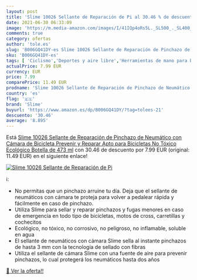 ```yaml
---
layout: post
title: 'Slime 10026 Sellante de Reparación de Pi al 30.46 % de descuento'
date: 2021-06-30 06:33:09
image: 'https://m.media-amazon.com/images/I/41IQp4oRs5L._SL500_._SL400_.jpg'
comments: true
category: ofertas
author: 'tole.es'
slug: 'B006GQ41DY-es Slime 10026 Sellante de Reparación de Pinchazo de...'
sku: 'B006GQ41DY-es'
tags: [ 'Ciclismo','Deportes y aire libre','Herramientas de mano para bicicletas','Herramientas y equipo para bicicletas','Ropa y equipo para deportes','bicicleta','slime', ]
actualPrice: 7.99 EUR
currency: EUR
price: 7.99
comparePrice: 11.49 EUR
prodname: 'Slime 10026 Sellante de Reparación de Pinchazo de Neumático con Cámara de Bicicleta  Prevenir y Reparar  Apto para Bicicletas  No Tóxico  Ecológico  Botella de 473 ml'
country: 'es'
flag: '🇪🇸'
brand: 'Slime'
buyurl: 'https://www.amazon.es/dp/B006GQ41DY/?tag=tolees-21'
descuento: '30.46'
average: '8.895'
---
```


Está [Slime 10026 Sellante de Reparación de Pinchazo de Neumático con Cámara de Bicicleta  Prevenir y Reparar  Apto para Bicicletas  No Tóxico  Ecológico  Botella de 473 ml](https://www.amazon.es/dp/B006GQ41DY/?tag=tolees-21) con 30.46 de descuento por 7.99 EUR (original: 11.49 EUR) en el siguiente enlace!

[![Slime 10026 Sellante de Reparación de Pi](https://m.media-amazon.com/images/I/41IQp4oRs5L._SL500_._SL400_.jpg)](https://www.amazon.es/dp/B006GQ41DY/?tag=tolees-21)

ℹ️:

- No permitas que un pinchazo arruine tu día. Deja que el sellante de neumáticos con cámara te proteja para volver a pedalear rápida y fácilmente en caso de pinchazo.
- Utiliza Slime para sellar y reparar pinchazos y fugas menores en caso de emergencia en todo tipo de bicicletas, motos de cross, carretillas y cochecitos
- Ecológico, no tóxico, no corrosivo, no peligroso, no inflamable, soluble en agua
- El sellante de neumáticos con cámara Slime sella al instante pinchazos de hasta 3 mm con la tecnología de sellado con fibras
- Utiliza el sellante de cámara Slime con una fuente de aire para prevenir pinchazos, lo cual protegerá los neumáticos hasta dos años

[🛒 Ver la oferta!!](https://www.amazon.es/dp/B006GQ41DY/?tag=tolees-21)
